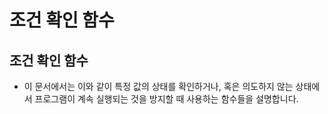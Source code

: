 # 조건 확인 함수
## 조건 확인 함수
* 이 문서에서는 이와 같이 특정 값의 상태를 확인하거나, 혹은 의도하지 않는 상태에서 프로그램이 계속 실행되는 것을 방지할 때 사용하는 함수들을 설명합니다.
